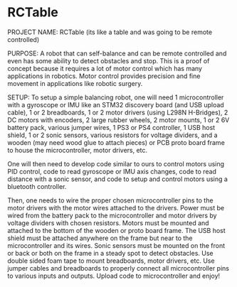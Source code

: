 # RCTable

PROJECT NAME: RCTable (its like a table and was going to be remote controlled)

PURPOSE: A robot that can self-balance and can be remote controlled and even has some ability to detect obstacles and stop. This is a proof of concept because it requires a lot of 
motor control which has many applications in robotics. Motor control provides precision and fine movement in applications like robotic surgery. 

SETUP: To setup a simple balancing robot, one will need 1 microcontroller with a gyroscope or IMU like an STM32 discovery board (and USB upload cable), 1 or 2 breadboards, 1 or 2 
motor drivers (using L298N H-Bridges), 2 DC motors with encoders, 2 large rubber wheels, 2 motor mounts, 1 or 2 6V battery pack, various jumper wires, 1 PS3 or PS4 controller, 1 
USB host shield, 1 or 2 sonic sensors, various resistors for voltage dividers, and a wooden (may need wood glue to attach pieces) or PCB proto board frame to house the 
microcontroller, motor drivers, etc. 

One will then need to develop code similar to ours to control motors using PID control, code to read gyroscope or IMU axis changes, code to read distance with a sonic sensor, and 
code to setup and control motors using a bluetooth controller.

Then, one needs to wire the proper chosen microcontroller pins to the motor drivers with the motor wires attached to the drivers. Power must be wired from the battery pack to the 
microcontroller and motor drivers by voltage dividers with chosen resistors. Motors must be mounted and attached to the bottom of the wooden or proto board frame. The USB host 
shield must be attached anywhere on the frame but near to the microcontroller and its wires. Sonic sensors must be mounted on the front or back or both on the frame in a steady 
spot to detect obstacles. Use double sided foam tape to mount breadboards, motor drivers, etc. Use jumper cables and breadboards to properly connect all microcontroller pins to 
various inputs and outputs. Upload code to microcontroller and enjoy!
